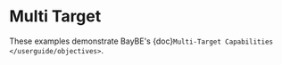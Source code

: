 # Multi Target

These examples demonstrate BayBE's
{doc}`Multi-Target Capabilities </userguide/objectives>`.
